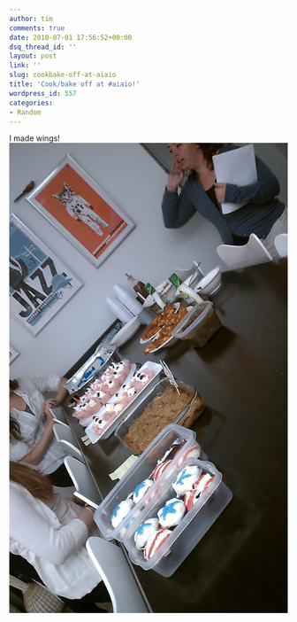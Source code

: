```yaml
---
author: tim
comments: true
date: 2010-07-01 17:56:52+00:00
dsq_thread_id: ''
layout: post
link: ''
slug: cookbake-off-at-aiaio
title: 'Cook/bake off at #aiaio!'
wordpress_id: 557
categories:
- Random
---
```


I made wings! ![](/images/2010/07/IMAG0109.jpg)